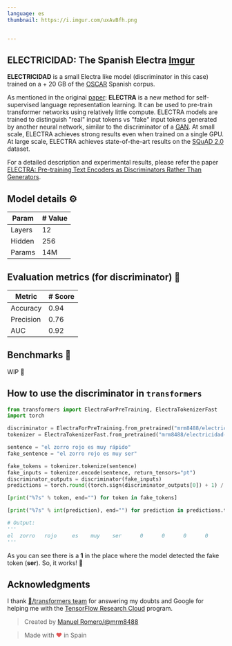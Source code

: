 ```yaml
---
language: es
thumbnail: https://i.imgur.com/uxAvBfh.png


---
```


## ELECTRICIDAD: The Spanish Electra [Imgur](https://imgur.com/uxAvBfh)

**ELECTRICIDAD** is a small Electra like model (discriminator in this case) trained on a + 20 GB of  the [OSCAR](https://oscar-corpus.com/) Spanish corpus.

As mentioned in the original [paper](https://openreview.net/pdf?id=r1xMH1BtvB):
**ELECTRA** is a new method for self-supervised language representation learning. It can be used to pre-train transformer networks using relatively little compute. ELECTRA models are trained to distinguish "real" input tokens vs "fake" input tokens generated by another neural network, similar to the discriminator of a [GAN](https://arxiv.org/pdf/1406.2661.pdf). At small scale, ELECTRA achieves strong results even when trained on a single GPU. At large scale, ELECTRA achieves state-of-the-art results on the [SQuAD 2.0](https://rajpurkar.github.io/SQuAD-explorer/) dataset.

For a detailed description and experimental results, please refer the paper [ELECTRA: Pre-training Text Encoders as Discriminators Rather Than Generators](https://openreview.net/pdf?id=r1xMH1BtvB).

## Model details ⚙

|Param| # Value|
|-----|--------|
|Layers|	12   |
|Hidden |256 	|
|Params| 14M|

## Evaluation metrics (for discriminator) 🧾

|Metric | # Score |
|-------|---------|
|Accuracy| 0.94|
|Precision| 0.76|
|AUC | 0.92|

## Benchmarks 🔨

WIP 🚧

## How to use the discriminator in `transformers`

```python
from transformers import ElectraForPreTraining, ElectraTokenizerFast
import torch

discriminator = ElectraForPreTraining.from_pretrained("mrm8488/electricidad-small-discriminator")
tokenizer = ElectraTokenizerFast.from_pretrained("mrm8488/electricidad-small-discriminator")

sentence = "el zorro rojo es muy rápido"
fake_sentence = "el zorro rojo es muy ser"

fake_tokens = tokenizer.tokenize(sentence)
fake_inputs = tokenizer.encode(sentence, return_tensors="pt")
discriminator_outputs = discriminator(fake_inputs)
predictions = torch.round((torch.sign(discriminator_outputs[0]) + 1) / 2)

[print("%7s" % token, end="") for token in fake_tokens]

[print("%7s" % int(prediction), end="") for prediction in predictions.tolist()[1:-1]]

# Output:
'''
el  zorro   rojo     es    muy    ser      0      0      0      0      0      1[None, None, None, None, None, None]
'''
```

As you can see there is a **1** in the place where the model detected the fake token (**ser**). So, it works! 🎉

## Acknowledgments

I thank [🤗/transformers team](https://github.com/huggingface/transformers) for answering my doubts and Google for helping me with the [TensorFlow Research Cloud](https://www.tensorflow.org/tfrc) program.



> Created by [Manuel Romero/@mrm8488](https://twitter.com/mrm8488)

> Made with <span style="color: #e25555;">&hearts;</span> in Spain
